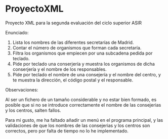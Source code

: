 # ProyectoXML
Proyecto XML para la segunda evaluación del ciclo superior ASIR
 
Enunciado:

1. Lista los nombres de las diferentes secretarías de Madrid.
2. Contar el número de organismos que forman cada secretaría.
3. Filtra los organismos que empiecen por una subcadena pedida por teclado.
4. Pide por teclado una conserjería y muestra los organismos de dicha
conserjería y el nombre de los responsables.
5. Pide por teclado el nombre de una consejería y el nombre del centro, y te muestra la dirección, el código postal y el responsable.

Observaciones:

Al ser un fichero de un tamaño considerable y no estar bien formado,
 es posible que si no se introduce correctamente el nombre de
 las consejerias y los centros, salten fallos.

Para mi gusto, me ha faltado añadir un menú en el programa principal, y 
las validaciones de que los nombres de las consejerias y los centros 
son correctos, pero por falta de tiempo no lo he implementado.

